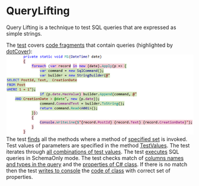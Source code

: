 # QueryLifting
Query Lifting is a technique to test SQL queries that are expressed as simple strings.

The [test](Foo.Tests/Tests.cs#L15) covers [code fragments](Foo/Program.cs#L24-L32) that contain queries 
(highlighted by [dotCover](https://www.jetbrains.com/help/dotcover/10.0/Visualizing_Code_Coverage.html)):  
![Code coverage](Images/CodeCoverage.png?raw=true "Code coverage")  
The test
[finds](QueryLifting/UsageResolver.cs#L14)
all the methods where a method of
[specified set](Foo.Tests/Tests.cs#L24)
is invoked.
Test values of parameters are specified in the method
[TestValues](Foo.Tests/Tests.cs#L36).
The test iterates through 
[all combinations of test values](QueryLifting/EnumerableExtensions.cs#L9).
The test [executes](Foo.Tests/QueryChecker.cs#L19)
SQL queries in SchemaOnly mode.
The test checks match of
[columns names and types in the query](Foo/Program.cs#L26)
and the [properties of C# class](Foo/AnonymousTypes.cs#L8-L10).
If there is no match then the test 
[writes to console](Foo.Tests/QueryChecker.cs#L77-L81)
the [code of class](Foo/AnonymousTypes.cs#L6-L11) 
with correct set of properties.